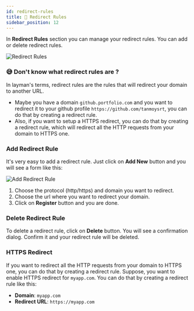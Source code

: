 ```yaml
---
id: redirect-rules
title: 🔄 Redirect Rules
sidebar_position: 12
---
```


In **Redirect Rules** section you can manage your redirect rules. You can add or delete redirect rules.

![Redirect Rules](/assets/1.x.x/redirect-rule-list.png)

### 😅 Don't know what redirect rules are ?
In layman's terms, redirect rules are the rules that will redirect your domain to another URL.

- Maybe you have a domain `github.portfolio.com` and you want to redirect it to your github profile `https://github.com/tanmoysrt`, you can do that by creating a redirect rule.
- Also, if you want to setup a HTTPS redirect, you can do that by creating a redirect rule, which will redirect all the HTTP requests from your domain to HTTPS one.

### Add Redirect Rule
It's very easy to add a redirect rule. Just click on **Add New** button and you will see a form like this:

![Add Redirect Rule](/assets/2.x.x/create-redirect-rule.png)

1. Choose the protocol (http/https) and domain you want to redirect.
2. Choose the url where you want to redirect your domain.
3. Click on **Register** button and you are done.

### Delete Redirect Rule
To delete a redirect rule, click on **Delete** button. You will see a confirmation dialog. Confirm it and your redirect rule will be deleted.

### HTTPS Redirect
If you want to redirect all the HTTP requests from your domain to HTTPS one, you can do that by creating a redirect rule.
Suppose, you want to enable HTTPS redirect for `myapp.com`. You can do that by creating a redirect rule like this:
- **Domain**: `myapp.com`
- **Redirect URL**: `https://myapp.com`